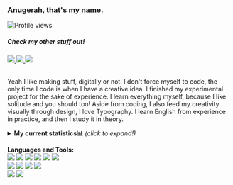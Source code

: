 ### Anugerah, that's my name.
![Profile views](https://gpvc.arturio.dev/nugehood)

<h5>Check my other stuff out!</h5>

<a href="https://www.linkedin.com/in/anugerah-maulana-2ab193175/">
  <img src="https://img.shields.io/badge/LinkedIn-0077B5?style=for-the-badge&logo=linkedin&logoColor=white" />
</a>
<a href="https://steamcommunity.com/id/nugehood/">
  <img src="https://img.shields.io/badge/Steam-000000?style=for-the-badge&logo=steam&logoColor=white" />
</a>
<a href="https://dandeliongaames.itch.io">
  <img src="https://img.shields.io/badge/Itch.io-FA5C5C?style=for-the-badge&logo=itch-dot-io&logoColor=white" />
</a>
<br />
<br />

<p>
  Yeah I like making stuff, digitally or not. I don't force myself to code, the only time I code is when I have a creative idea. 
  I finished my experimental project for the sake of experience. I learn everything myself, because I like solitude and you should too!
  Aside from coding, I also feed my creativity visually through design, I love Typography.
  I learn English from experience in practice, and then I study it in theory.
</p> 

<details>
<summary> <b>My current statistics📊</b> <i>(click to expand!)</i> </summary>
  <br />
  
 [![Anurag's github stats](https://github-readme-stats.vercel.app/api?username=nugehood)](https://github.com/anuraghazra/github-readme-stats)
 
  </details>


**Languages and Tools:**  
<img src="https://img.shields.io/badge/HTML5-E34F26?style=for-the-badge&logo=html5&logoColor=white" />
<img src="https://img.shields.io/badge/CSS3-1572B6?style=for-the-badge&logo=css3&logoColor=white" />
<img src="https://img.shields.io/badge/JavaScript-F7DF1E?style=for-the-badge&logo=javascript&logoColor=black" />
<img src="https://img.shields.io/badge/PHP-777BB4?style=for-the-badge&logo=php&logoColor=white" />
<img src="https://img.shields.io/badge/C%23-239120?style=for-the-badge&logo=c-sharp&logoColor=white" />
<img src="https://img.shields.io/badge/Java-ED8B00?style=for-the-badge&logo=java&logoColor=white" />
<br>
<img src="https://img.shields.io/badge/Laravel-FF2D20?style=for-the-badge&logo=laravel&logoColor=white" />
<img src="https://img.shields.io/badge/Unity-100000?style=for-the-badge&logo=unity&logoColor=white" />
<img src="https://img.shields.io/badge/MySQL-00000F?style=for-the-badge&logo=mysql&logoColor=white" />
<img src="https://img.shields.io/badge/Vue.js-35495E?style=for-the-badge&logo=vue-dot-js&logoColor=4FC08D" />
<br>
<img src="https://img.shields.io/badge/Adobe%20Photoshop-31A8FF?style=for-the-badge&logo=Adobe%20Photoshop&logoColor=black" />
<img src="https://img.shields.io/badge/Adobe%20Illustrator-FF9A00?style=for-the-badge&logo=adobe%20illustrator&logoColor=white" />
